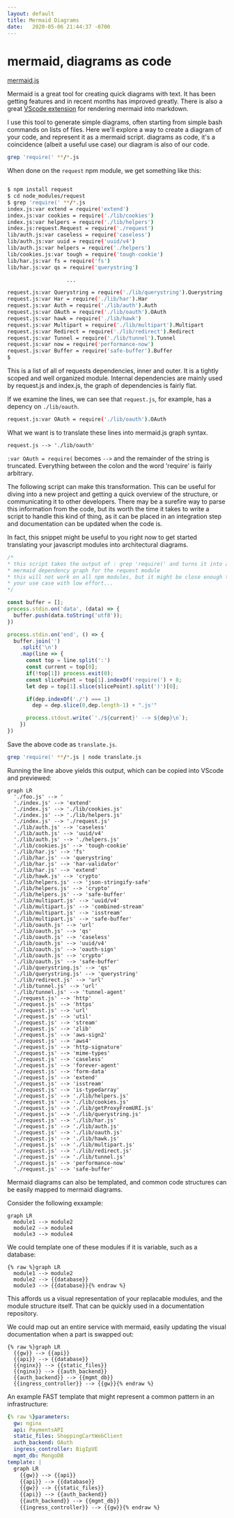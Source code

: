 ```yaml
---
layout: default
title: Mermaid Diagrams
date:   2020-05-06 21:44:37 -0700
---
```


# mermaid, diagrams as code

[mermaid.js](https://mermaid-js.github.io/)

Mermaid is a great tool for creating quick diagrams with text.
It has been getting features and in recent months has improved greatly.
There is also a great [VScode extension](https://marketplace.visualstudio.com/items?itemName=bierner.markdown-mermaid) for rendering mermaid into markdown.

I use this tool to generate simple diagrams, often starting from simple bash commands on lists of files. Here we'll explore a way to create a diagram of your code, and represent it as a mermaid script. diagrams as code, it's a coincidence (albeit a useful use case) our diagram is also of our code.

```sh
grep 'require(' **/*.js
```

When done on the `request` npm module, we get something like this:

```sh

$ npm install request
$ cd node_modules/request
$ grep 'require(' **/*.js
index.js:var extend = require('extend')
index.js:var cookies = require('./lib/cookies')
index.js:var helpers = require('./lib/helpers')
index.js:request.Request = require('./request')
lib/auth.js:var caseless = require('caseless')
lib/auth.js:var uuid = require('uuid/v4')
lib/auth.js:var helpers = require('./helpers')
lib/cookies.js:var tough = require('tough-cookie')
lib/har.js:var fs = require('fs')
lib/har.js:var qs = require('querystring')

                   ...

request.js:var Querystring = require('./lib/querystring').Querystring
request.js:var Har = require('./lib/har').Har
request.js:var Auth = require('./lib/auth').Auth
request.js:var OAuth = require('./lib/oauth').OAuth
request.js:var hawk = require('./lib/hawk')
request.js:var Multipart = require('./lib/multipart').Multipart
request.js:var Redirect = require('./lib/redirect').Redirect
request.js:var Tunnel = require('./lib/tunnel').Tunnel
request.js:var now = require('performance-now')
request.js:var Buffer = require('safe-buffer').Buffer
$
```

This is a list of all of requests dependencies, inner and outer.
It is a tightly scoped and well organized module.
Internal dependencies are mainly used by request.js and index.js, the graph of dependencies is fairly flat.

If we examine the lines, we can see that `request.js`, for example, has a depency on `./lib/oauth`.

```sh
request.js:var OAuth = require('./lib/oauth').OAuth
```

What we want is to translate these lines into mermaid.js graph syntax.

```
request.js --> './lib/oauth'
```

`:var OAuth = require(` becomes ` --> ` and the remainder of the string is truncated.
Everything between the colon and the word 'require' is fairly arbitrary.

The following script can make this transformation.
This can be useful for diving into a new project and getting a quick overview of the structure, or communicating it to other developers.
There may be a surefire way to parse this information from the code, but its worth the time it takes to write a script to handle this kind of thing, as it can be placed in an integration step and documentation can be updated when the code is.

In fact, this snippet might be useful to you right now to get started translating your javascript modules into architectural diagrams.

```javascript
/*
* this script takes the output of : grep 'require(' and turns it into a
* mermaid dependency graph for the request module  
* this will not work on all npm modules, but it might be close enough to cover
* your use case with low effort...
*/

const buffer = [];
process.stdin.on('data', (data) => {
  buffer.push(data.toString('utf8'));
})

process.stdin.on('end', () => {
  buffer.join('')
    .split('\n')
    .map(line => {
      const top = line.split(':')
      const current = top[0];
      if(!top[1]) process.exit(0);
      const slicePoint = top[1].indexOf('require(') + 8;
      let dep = top[1].slice(slicePoint).split(')')[0];

      if(dep.indexOf('./') === 1)
        dep = dep.slice(0,dep.length-1) + ".js'"

      process.stdout.write(`'./${current}' --> ${dep}\n`);
    })
})
```

Save the above code as `translate.js`.

```sh
grep 'require(' **/*.js | node translate.js
```

Running the line above yields this output, which can be copied into VScode and previewed:

```mermaid
graph LR
  './foo.js' --> '
  './index.js' --> 'extend'
  './index.js' --> './lib/cookies.js'
  './index.js' --> './lib/helpers.js'
  './index.js' --> './request.js'
  './lib/auth.js' --> 'caseless'
  './lib/auth.js' --> 'uuid/v4'
  './lib/auth.js' --> './helpers.js'
  './lib/cookies.js' --> 'tough-cookie'
  './lib/har.js' --> 'fs'
  './lib/har.js' --> 'querystring'
  './lib/har.js' --> 'har-validator'
  './lib/har.js' --> 'extend'
  './lib/hawk.js' --> 'crypto'
  './lib/helpers.js' --> 'json-stringify-safe'
  './lib/helpers.js' --> 'crypto'
  './lib/helpers.js' --> 'safe-buffer'
  './lib/multipart.js' --> 'uuid/v4'
  './lib/multipart.js' --> 'combined-stream'
  './lib/multipart.js' --> 'isstream'
  './lib/multipart.js' --> 'safe-buffer'
  './lib/oauth.js' --> 'url'
  './lib/oauth.js' --> 'qs'
  './lib/oauth.js' --> 'caseless'
  './lib/oauth.js' --> 'uuid/v4'
  './lib/oauth.js' --> 'oauth-sign'
  './lib/oauth.js' --> 'crypto'
  './lib/oauth.js' --> 'safe-buffer'
  './lib/querystring.js' --> 'qs'
  './lib/querystring.js' --> 'querystring'
  './lib/redirect.js' --> 'url'
  './lib/tunnel.js' --> 'url'
  './lib/tunnel.js' --> 'tunnel-agent'
  './request.js' --> 'http'
  './request.js' --> 'https'
  './request.js' --> 'url'
  './request.js' --> 'util'
  './request.js' --> 'stream'
  './request.js' --> 'zlib'
  './request.js' --> 'aws-sign2'
  './request.js' --> 'aws4'
  './request.js' --> 'http-signature'
  './request.js' --> 'mime-types'
  './request.js' --> 'caseless'
  './request.js' --> 'forever-agent'
  './request.js' --> 'form-data'
  './request.js' --> 'extend'
  './request.js' --> 'isstream'
  './request.js' --> 'is-typedarray'
  './request.js' --> './lib/helpers.js'
  './request.js' --> './lib/cookies.js'
  './request.js' --> './lib/getProxyFromURI.js'
  './request.js' --> './lib/querystring.js'
  './request.js' --> './lib/har.js'
  './request.js' --> './lib/auth.js'
  './request.js' --> './lib/oauth.js'
  './request.js' --> './lib/hawk.js'
  './request.js' --> './lib/multipart.js'
  './request.js' --> './lib/redirect.js'
  './request.js' --> './lib/tunnel.js'
  './request.js' --> 'performance-now'
  './request.js' --> 'safe-buffer'
```

Mermaid diagrams can also be templated, and common code structures
can be easily mapped to mermaid diagrams.

Consider the following exxample:

```
graph LR
  module1 --> module2
  module2 --> module4
  module3 --> module4
```

We could template one of these modules if it is variable, such as a database:

```
{% raw %}graph LR
  module1 --> module2
  module2 --> {{database}}
  module3 --> {{database}}{% endraw %}
```

This affords us a visual representation of your replacable modules, and the module structure itself. That can be quickly used in a documentation repository.

We could map out an entire service with mermaid, easily updating the visual documentation when a part is swapped out:

```
{% raw %}graph LR
  {{gw}} --> {{api}}
  {{api}} --> {{database}}
  {{nginx}} --> {{static_files}}
  {{nginx}} --> {{auth_backend}}
  {{auth_backend}} --> {{mgmt_db}}
  {{ingress_controller}} --> {{gw}}{% endraw %}
```

An example FAST template that might represent a common pattern in an infrastructure:

```yaml
{% raw %}parameters:
  gw: nginx
  api: PaymentsAPI
  static_files: ShoppingCartWebClient
  auth_backend: OAuth
  ingress_controller: BigIpVE
  mgmt_db: MongoDB
template: |
  graph LR
    {{gw}} --> {{api}}
    {{api}} --> {{database}}
    {{gw}} --> {{static_files}}
    {{api}} --> {{auth_backend}}
    {{auth_backend}} --> {{mgmt_db}}
    {{ingress_controller}} --> {{gw}}{% endraw %}
```
